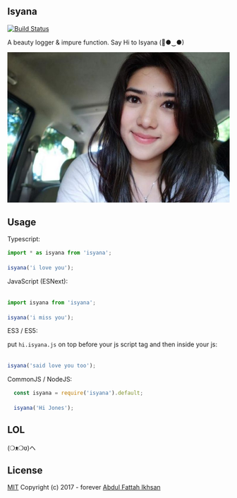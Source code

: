 ## Isyana

[![Build Status](https://travis-ci.org/ikhsanalatsary/isyana.svg?branch=master)](https://travis-ci.org/ikhsanalatsary/isyana)

A beauty logger & impure function. Say Hi to Isyana (🌸●‿●)

![Isyana](https://raw.githubusercontent.com/ikhsanalatsary/isyana/master/isyana.jpg "Say hi to isyana")

## Usage

Typescript:

```typescript
import * as isyana from 'isyana';

isyana('i love you');

```

JavaScript (ESNext):

```javascript

import isyana from 'isyana';

isyana('i miss you');

```

ES3 / ES5:

put `hi.isyana.js` on top before your js script tag and then inside your js:

```javascript

isyana('said love you too');

```

CommonJS / NodeJS:

```javascript
  const isyana = require('isyana').default;

  isyana('Hi Jones');
```

## LOL

(❍ᴥ❍ʋ)ヘ

## License
[MIT](http://opensource.org/licenses/MIT)
Copyright (c) 2017 - forever [Abdul Fattah Ikhsan](https://twitter.com/abdfattahikhsan)

